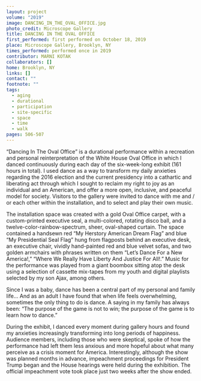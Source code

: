 ```yaml
---
layout: project
volume: "2019"
image: DANCING_IN_THE_OVAL_OFFICE.jpg
photo_credit: Microscope Gallery
title: DANCING IN THE OVAL OFFICE
first_performed: first performed on October 18, 2019
place: Microscope Gallery, Brooklyn, NY
times_performed: performed once in 2019
contributor: MARNI KOTAK
collaborators: []
home: Brooklyn, NY
links: []
contact: ""
footnote: ""
tags:
  - aging
  - durational
  - participation
  - site-specific
  - space
  - time
  - walk
pages: 506-507
---
```


“Dancing In The Oval Office” is a durational performance within a recreation and personal reinterpretation of the White House Oval Office in which I danced continuously during each day of the six-week-long exhibit (161 hours in total). I used dance as a way to transform my daily anxieties regarding the 2016 election and the current presidency into a cathartic and liberating act through which I sought to reclaim my right to joy as an individual and an American, and offer a more open, inclusive, and peaceful model for society. Visitors to the gallery were invited to dance with me and / or each other within the installation, and to select and play their own music.

The installation space was created with a gold Oval Office carpet, with a custom-printed executive seal, a multi-colored, rotating disco ball, and a twelve-color-rainbow-spectrum, sheer, oval-shaped curtain. The space contained a handsewn red “My Herstory American Dream Flag” and blue “My Presidential Seal Flag” hung from flagposts behind an executive desk, an executive chair, vividly hand-painted red and blue velvet sofas, and two golden armchairs with phrases written on them “Let’s Dance For a New America!,” “Where We Really Have Liberty And Justice For All!.” Music for the performance was played from a giant boombox sitting atop the desk using a selection of cassette mix-tapes from my youth and digital playlists selected by my son Ajax, among others.

Since I was a baby, dance has been a central part of my personal and family life… And as an adult I have found that when life feels overwhelming, sometimes the only thing to do is dance. A saying in my family has always been: “The purpose of the game is not to win; the purpose of the game is to learn how to dance.”

During the exhibit, I danced every moment during gallery hours and found my anxieties increasingly transforming into long periods of happiness. Audience members, including those who were skeptical, spoke of how the performance had left them less anxious and more hopeful about what many perceive as a crisis moment for America. Interestingly, although the show was planned months in advance, impeachment proceedings for President Trump began and the House hearings were held during the exhibition. The official impeachment vote took place just two weeks after the show ended.

